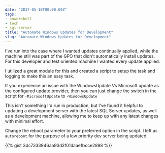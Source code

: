 ```yaml
---
date: "2017-05-10T00:00:00Z"
tags:
- powershell
- tech
- sql-server
title: "Automate Windows Updates for Development"
slug: "Automate Windows Updates for Development"
---
```


I've run into the case where I wanted updates continually applied, while the machine still was part of the GPO that didn't automatically install updates. For this developer and test oriented machine I wanted every update applied.

I utilized a great module for this and created a script to setup the task and logging to make this an easy task.

If you experience an issue with the WindowsUpdate Vs Microsoft update as the configured update provider, then you can just change the switch in the script for  `-MicrosoftUpdate` to  `-WindowsUpdate`

This isn't something I'd run in production, but I've found it helpful to updating a development server with the latest SQL Server updates, as well as a development machine, allowing me to keep up with any latest changes with minimal effort.

Change the reboot parameter to your preferred option in the script. I left as `autoreboot` for the purpose of a low priority dev server being updated.

{{% gist 3dc7333846aa93d3f01daaefbcce2898 %}}
